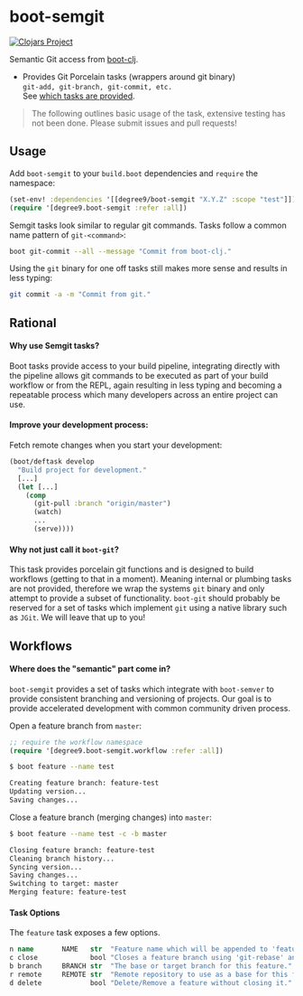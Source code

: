 # boot-semgit
[![Clojars Project](https://img.shields.io/clojars/v/degree9/boot-semgit.svg)](https://clojars.org/degree9/boot-semgit)

Semantic Git access from [boot-clj][1].

* Provides Git Porcelain tasks (wrappers around git binary)  
  `git-add, git-branch, git-commit, etc.`  
  See [which tasks are provided][2].

> The following outlines basic usage of the task, extensive testing has not been done.
> Please submit issues and pull requests!

## Usage

Add `boot-semgit` to your `build.boot` dependencies and `require` the namespace:

```clj
(set-env! :dependencies '[[degree9/boot-semgit "X.Y.Z" :scope "test"]])
(require '[degree9.boot-semgit :refer :all])
```

Semgit tasks look similar to regular git commands. Tasks follow a common name pattern of `git-<command>`:

```bash
boot git-commit --all --message "Commit from boot-clj."
```

Using the `git` binary for one off tasks still makes more sense and results in less typing:

```bash
git commit -a -m "Commit from git."
```

## Rational

#### Why use Semgit tasks?

Boot tasks provide access to your build pipeline, integrating directly with the pipeline allows git commands to be executed as part of your build workflow or from the REPL, again resulting in less typing and becoming a repeatable process which many developers across an entire project can use.

#### Improve your development process:

Fetch remote changes when you start your development:

```clojure
(boot/deftask develop
  "Build project for development."
  [...]
  (let [...]
    (comp
      (git-pull :branch "origin/master")
      (watch)
      ...
      (serve))))
```

#### Why not just call it `boot-git`?

This task provides porcelain git functions and is designed to build workflows (getting to that in a moment).
Meaning internal or plumbing tasks are not provided, therefore we wrap the systems `git` binary and only attempt to provide a subset of functionality. `boot-git` should probably be reserved for a set of tasks which implement `git` using a native library such as `JGit`. We will leave that up to you!

## Workflows

#### Where does the "semantic" part come in?

`boot-semgit` provides a set of tasks which integrate with `boot-semver` to provide consistent
branching and versioning of projects. Our goal is to provide accelerated development with common community driven process.

Open a feature branch from `master`:
```clojure
;; require the workflow namespace
(require '[degree9.boot-semgit.workflow :refer :all])
```
```bash
$ boot feature --name test

Creating feature branch: feature-test
Updating version...
Saving changes...
```

Close a feature branch (merging changes) into `master`:
```bash
$ boot feature --name test -c -b master

Closing feature branch: feature-test
Cleaning branch history...
Syncing version...
Saving changes...
Switching to target: master
Merging feature: feature-test  
```

#### Task Options

The `feature` task exposes a few options.

```clojure
n name       NAME   str  "Feature name which will be appended to 'feature-'."
c close             bool "Closes a feature branch using 'git-rebase' and 'git-merge'."
b branch     BRANCH str  "The base or target branch for this feature."
r remote     REMOTE str  "Remote repository to use as a base for this feature."
d delete            bool "Delete/Remove a feature without closing it."
```

[1]: https://github.com/boot-clj/boot
[2]: https://github.com/degree9/boot-semgit/wiki/Porcelain%20Tasks
